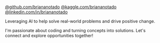 [@github.com/briananotado](https://github.com/briananotado) [@kaggle.com/briananotado](https://kaggle.com/briananotado) [@linkedin.com/in/briananotado](https://linkedin.com/in/briananotado)

Leveraging AI to help solve real-world problems and drive positive change.

I'm passionate about coding and turning concepts into solutions. Let's connect and explore opportunities together!

<!---
briananotado/briananotado is a ✨ special ✨ repository because its `README.md` (this file) appears on your GitHub profile.
You can click the Preview link to take a look at your changes.
--->

